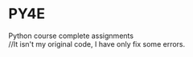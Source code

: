 # PY4E
Python course complete assignments <br>
//It isn't my original code, I have only fix some errors.

